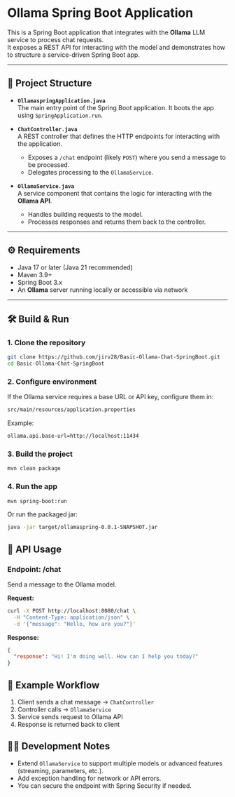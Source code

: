 # Ollama Spring Boot Application

This is a Spring Boot application that integrates with the **Ollama** LLM service to process chat requests.  
It exposes a REST API for interacting with the model and demonstrates how to structure a service-driven Spring Boot app.

---

## 🚀 Project Structure

- **`OllamaspringApplication.java`**  
  The main entry point of the Spring Boot application. It boots the app using `SpringApplication.run`.

- **`ChatController.java`**  
  A REST controller that defines the HTTP endpoints for interacting with the application.

  - Exposes a `/chat` endpoint (likely `POST`) where you send a message to be processed.
  - Delegates processing to the `OllamaService`.

- **`OllamaService.java`**  
  A service component that contains the logic for interacting with the **Ollama API**.
  - Handles building requests to the model.
  - Processes responses and returns them back to the controller.

---

## ⚙️ Requirements

- Java 17 or later (Java 21 recommended)
- Maven 3.9+
- Spring Boot 3.x
- An **Ollama** server running locally or accessible via network

---

## 🛠️ Build & Run

### 1. Clone the repository

```bash
git clone https://github.com/jirv28/Basic-Ollama-Chat-SpringBoot.git
cd Basic-Ollama-Chat-SpringBoot
```

### 2. Configure environment

If the Ollama service requires a base URL or API key, configure them in:

```bash
src/main/resources/application.properties
```

Example:

```bash
ollama.api.base-url=http://localhost:11434
```

### 3. Build the project

```bash
mvn clean package
```

### 4. Run the app

```bash
mvn spring-boot:run
```

Or run the packaged jar:

```bash
java -jar target/ollamaspring-0.0.1-SNAPSHOT.jar
```

## 📡 API Usage

### Endpoint: /chat

Send a message to the Ollama model.

**Request:**

```bash
curl -X POST http://localhost:8080/chat \
  -H "Content-Type: application/json" \
  -d '{"message": "Hello, how are you?"}'
```

**Response:**

```json
{
  "response": "Hi! I'm doing well. How can I help you today?"
}
```

## 📂 Example Workflow

1. Client sends a chat message → `ChatController`
2. Controller calls → `OllamaService`
3. Service sends request to Ollama API
4. Response is returned back to client

## 🧑‍💻 Development Notes

- Extend `OllamaService` to support multiple models or advanced features (streaming, parameters, etc.).
- Add exception handling for network or API errors.
- You can secure the endpoint with Spring Security if needed.
